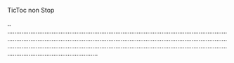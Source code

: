 TicToc non Stop

..
.......................................................................................................................................................................................................................................................................................................................................................................................................................................